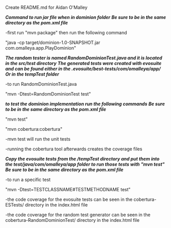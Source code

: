 Create README.md for Aidan O'Malley

***Command to run jar file when in dominion folder***
***Be sure to be in the same directory as the pom.xml file***


-first run "mvn package" then run the following command

"java -cp target/dominion-1.0-SNAPSHOT.jar com.omalleya.app.PlayDominion"

***The random tester is named RandomDominionTest.java and it is located in the src/test directory***
***The generated tests were created with evosuite and can be found either in the .evosuite/best-tests/com/omalleya/app/***
***Or in the tempTest folder***

-to run RandomDominionTest.java

"mvn -Dtest=RandomDominionTest test"

***to test the dominion implementation run the following commands***
***Be sure to be in the same directory as the pom.xml file***

"mvn test"

"mvn cobertura:cobertura"

-mvn test will run the unit tests

-running the cobertura tool afterwards creates the coverage files

***Copy the evosuite tests from the /tempTest directory and put them into the test/java/com/omalleya/app folder to run those tests with "mvn test"***
***Be sure to be in the same directory as the pom.xml file***

-to run a specific test

"mvn -Dtest=TESTCLASSNAME#TESTMETHODNAME test"

-the code coverage for the evosuite tests can be seen in the cobertura-ESTests/ directory in the index.html file

-the code coverage for the random test generator can be seen in the cobertura-RandomDominionTest/ directory in the index.html file


